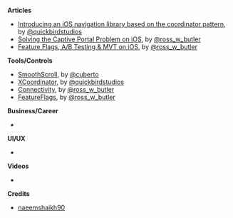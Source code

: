 **Articles**

* [Introducing an iOS navigation library based on the coordinator pattern](https://quickbirdstudios.com/blog/ios-navigation-library-based-on-the-coordinator-pattern/), by [@quickbirdstudios](https://github.com/quickbirdstudios)
* [Solving the Captive Portal Problem on iOS](https://medium.com/@rwbutler/solving-the-captive-portal-problem-on-ios-9a53ba2b381e), by [@ross_w_butler](https://twitter.com/ross_w_butler)
* [Feature Flags, A/B Testing & MVT on iOS](https://medium.com/@rwbutler/feature-flags-a-b-testing-mvt-on-ios-718339ac7aa1), by [@ross_w_butler](https://twitter.com/ross_w_butler)

**Tools/Controls**

* [SmoothScroll](https://github.com/Cuberto/smooth-scroll), by [@cuberto](https://twitter.com/cuberto)
* [XCoordinator](https://github.com/quickbirdstudios/XCoordinator), by [@quickbirdstudios](https://github.com/quickbirdstudios)
* [Connectivity](https://github.com/rwbutler/Connectivity), by [@ross_w_butler](https://twitter.com/ross_w_butler)
* [FeatureFlags](https://github.com/rwbutler/FeatureFlags), by [@ross_w_butler](https://twitter.com/ross_w_butler)

**Business/Career**

* 

**UI/UX**

* 

**Videos**

* 

**Credits**

* [naeemshaikh90](https://github.com/naeemshaikh90)
